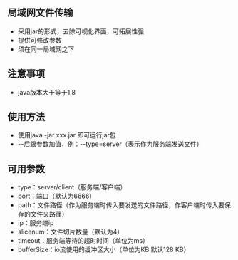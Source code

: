 ## 局域网文件传输
- 采用jar的形式，去除可视化界面，可拓展性强
- 提供可修改参数
- 须在同一局域网之下

## 注意事项
- java版本大于等于1.8

## 使用方法
- 使用java -jar xxx.jar 即可运行jar包
- --后跟参数加值，例：--type=server（表示作为服务端发送文件）

## 可用参数
- type：server/client（服务端/客户端）
- port：端口（默认为6666）
- path：文件路径（作为服务端时传入要发送的文件路径，作客户端时传入要保存的文件夹路径）
- ip：服务端ip
- slicenum：文件切片数量（默认为4）
- timeout：服务端等待的超时时间（单位为ms）
- bufferSize：io流使用的缓冲区大小（单位为KB 默认128 KB）

